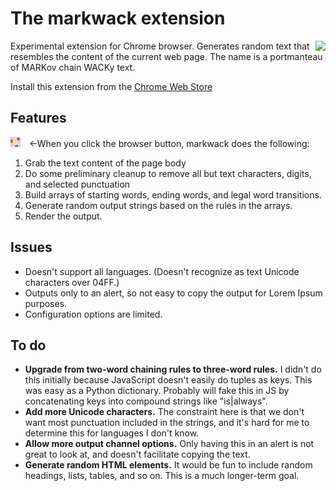 # The markwack extension

<img style="float: right;" src="package/images/mw-logo-128.png">
Experimental extension for Chrome browser. Generates random text that resembles the content of the
current web page. The name is a portmanteau of MARKov chain WACKy text.

Install this extension from the [Chrome Web Store][cws-mw]

## Features

![Image of browser icon](package/images/mw-logo-16.png)&emsp;&#x2190;When you click the browser button,
markwack does the following:

1. Grab the text content of the page body
1. Do some preliminary cleanup to remove all but text characters, digits, and selected punctuation
1. Build arrays of starting words, ending words, and legal word transitions.
1. Generate random output strings based on the rules in the arrays.
1. Render the output.


## Issues

* Doesn't support all languages. (Doesn't recognize as text Unicode characters over 04FF.)
* Outputs only to an alert, so not easy to copy the output for Lorem Ipsum purposes.
* Configuration options are limited.

## To do

* **Upgrade from two-word chaining rules to three-word rules.** I didn't do this initially because
  JavaScript doesn't easily do tuples as keys. This was easy as a Python dictionary. Probably will
  fake this in JS by concatenating keys into compound strings like "is|always".
* **Add more Unicode characters.** The constraint here is that we don't want most punctuation included
  in the strings, and it's hard for me to determine this for languages I don't know. 
* **Allow more output channel options.** Only having this in an alert is not great to look at, and
  doesn't facilitate copying the text.
* **Generate random HTML elements.** It would be fun to include random headings, lists, tables, and
  so on. This is a much longer-term goal.

[cws-hnr]: https://chrome.google.com/webstore/detail/ham-n-rich/holfkbigfojhhhkhhpafhmbhlcghigpn?hl=en&authuser=0
[cws-mw]: https://chrome.google.com/webstore/detail/markwack/jelggpbbkpajemodhammmmbecnecanlf?hl=en&authuser=0

